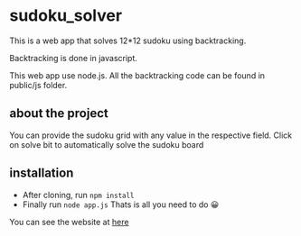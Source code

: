 # sudoku_solver
This is a  web app that solves 12*12 sudoku using backtracking.

Backtracking is done in javascript.

This web app use node.js. 
All the backtracking code can be found in public/js folder.

## about the project
You can provide the sudoku grid with any value in the respective field. 
Click on solve bit to automatically solve the sudoku board

## installation
* After cloning, run ``` npm install ```
* Finally run ```node app.js``` 
Thats is all you need to do :grinning:

You can see the website at [here](https://sudoku-solver-backtracking.herokuapp.com/)

